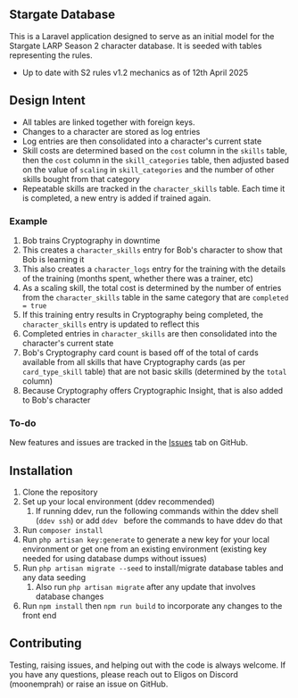 ## Stargate Database

This is a Laravel application designed to serve as an initial model for the Stargate LARP Season 2 character database.
It is seeded with tables representing the rules.

- Up to date with S2 rules v1.2 mechanics as of 12th April 2025

## Design Intent

- All tables are linked together with foreign keys.
- Changes to a character are stored as log entries
- Log entries are then consolidated into a character's current state
- Skill costs are determined based on the `cost` column in the `skills` table, then the `cost` column in the `skill_categories` table, then adjusted based on the value of `scaling` in `skill_categories` and the number of other skills bought from that category
- Repeatable skills are tracked in the `character_skills` table. Each time it is completed, a new entry is added if trained again. 

### Example

1. Bob trains Cryptography in downtime
2. This creates a `character_skills` entry for Bob's character to show that Bob is learning it
3. This also creates a `character_logs` entry for the training with the details of the training (months spent, whether there was a trainer, etc)
4. As a scaling skill, the total cost is determined by the number of entries from the `character_skills` table in the same category that are `completed = true`
5. If this training entry results in Cryptography being completed, the `character_skills` entry is updated to reflect this
6. Completed entries in `character_skills` are then consolidated into the character's current state
7. Bob's Cryptography card count is based off of the total of cards available from all skills that have Cryptography cards (as per `card_type_skill` table) that are not basic skills (determined by the `total` column)
8. Because Cryptography offers Cryptographic Insight, that is also added to Bob's character

### To-do

New features and issues are tracked in the [Issues](https://github.com/indefinitedevil/stargate-database/issues) tab on GitHub.

## Installation

1. Clone the repository
2. Set up your local environment (ddev recommended)
   1. If running ddev, run the following commands within the ddev shell (`ddev ssh`) or add `ddev ` before the commands to have ddev do that
3. Run `composer install`
4. Run `php artisan key:generate` to generate a new key for your local environment or get one from an existing environment (existing key needed for using database dumps without issues)
5. Run `php artisan migrate --seed` to install/migrate database tables and any data seeding
   1. Also run `php artisan migrate` after any update that involves database changes
6. Run `npm install` then `npm run build` to incorporate any changes to the front end

## Contributing

Testing, raising issues, and helping out with the code is always welcome. If you have any questions, please reach out to Eligos on Discord (moonemprah) or raise an issue on GitHub.
